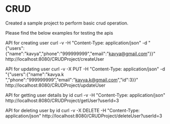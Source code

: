 # CRUD
Created a sample project to perform basic crud operation.

Please find the below examples for testing the apis

API for creating user
curl -v -H "Content-Type: application/json" -d "{\"users\":{\"name\":\"kavya\",\"phone\":\"999999999\",\"email\":\"kavya@gmail.com\"}}" http://localhost:8080/CRUDProject/createUser

API for updating user
curl -v -X PUT -H "Content-Type: application/json" -d "{\"users\":{\"name\":\"kavya.k \",\"phone\":\"999999999\",\"email\":\"kavya.k@gmail.com\",\"id\":3}}" http://localhost:8080/CRUDProject/updateUser

API for getting user details by id
curl -v -H "Content-Type: application/json" http://localhost:8080/CRUDProject/getUser?userId=3

API for deleting user by id
curl -v -X DELETE -H "Content-Type: application/json" http://localhost:8080/CRUDProject/deleteUser?userId=3


